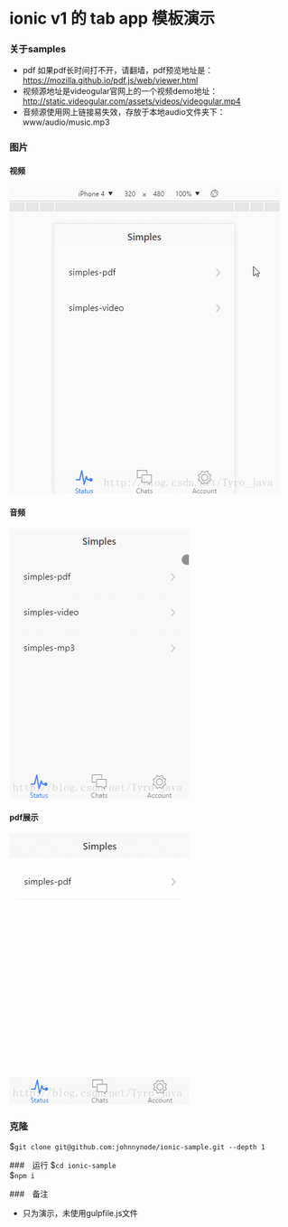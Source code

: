 # ionic v1 的 tab app 模板演示

### 关于samples
- pdf 如果pdf长时间打不开，请翻墙，pdf预览地址是：https://mozilla.github.io/pdf.js/web/viewer.html
- 视频源地址是videogular官网上的一个视频demo地址：http://static.videogular.com/assets/videos/videogular.mp4
- 音频源使用网上链接易失效，存放于本地audio文件夹下：www/audio/music.mp3

### 图片
#### 视频
![视频播放](pic/video.gif)
#### 音频
![音频播放](pic/audio.gif)
#### pdf展示
![pdf展示](pic/pdf.gif)

### 克隆
$`git clone git@github.com:johnnynode/ionic-sample.git --depth 1`

###　运行
$`cd ionic-sample` <br>
$`npm i`

###　备注
- 只为演示，未使用gulpfile.js文件